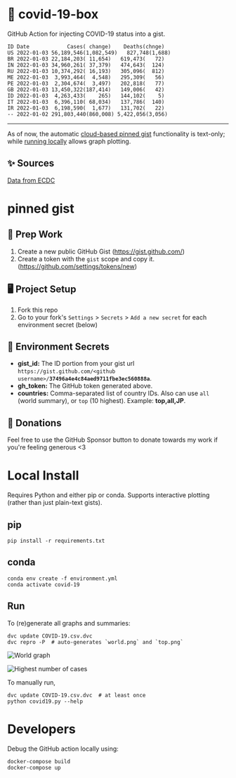 # 🏥 covid-19-box

GitHub Action for injecting COVID-19 status into a gist.

```
ID Date            Cases( change)    Deaths(chnge)
US 2022-01-03 56,189,546(1,082,549)   827,748(1,688)
BR 2022-01-03 22,184,203( 11,654)   619,473(   72)
IN 2022-01-03 34,960,261( 37,379)   474,643(  124)
RU 2022-01-03 10,374,292( 16,193)   305,096(  812)
ME 2022-01-03  3,993,464(  4,548)   295,309(   56)
PE 2022-01-03  2,304,674(  3,497)   202,818(   77)
GB 2022-01-03 13,450,322(187,414)   149,006(   42)
ID 2022-01-03  4,263,433(    265)   144,102(    5)
IT 2022-01-03  6,396,110( 68,034)   137,786(  140)
IR 2022-01-03  6,198,590(  1,677)   131,702(   22)
-- 2022-01-02 291,803,440(860,008) 5,422,056(3,056)
```

---

As of now, the automatic [cloud-based pinned gist](#pinned-gist) functionality is text-only;
while [running locally](#local-install) allows graph plotting.

## ✨ Sources

[Data from ECDC](https://www.ecdc.europa.eu/en/publications-data/download-todays-data-geographic-distribution-covid-19-cases-worldwide)

# pinned gist

## 🎒 Prep Work
1. Create a new public GitHub Gist (https://gist.github.com/)
1. Create a token with the `gist` scope and copy it. (https://github.com/settings/tokens/new)

## 🖥 Project Setup
1. Fork this repo
1. Go to your fork's `Settings` > `Secrets` > `Add a new secret` for each environment secret (below)

## 🤫 Environment Secrets
- **gist_id:** The ID portion from your gist url `https://gist.github.com/<github username>/`**`37496a4e4c84aed9711fbe3ec560888a`**.
- **gh_token:** The GitHub token generated above.
- **countries:** Comma-separated list of country IDs. Also can use `all` (world summary), or `top` (10 highest). Example: **top,all,JP**.

## 💸 Donations

Feel free to use the GitHub Sponsor button to donate towards my work if you're feeling generous <3

# Local Install

Requires Python and either pip or conda. Supports interactive plotting (rather than just plain-text gists).

## pip

```
pip install -r requirements.txt
```

## conda

```
conda env create -f environment.yml
conda activate covid-19
```

## Run

To (re)generate all graphs and summaries:

```
dvc update COVID-19.csv.dvc
dvc repro -P  # auto-generates `world.png` and `top.png`
```

![World graph](world.png)

![Highest number of cases](top.png)

To manually run,

```
dvc update COVID-19.csv.dvc  # at least once
python covid19.py --help
```

# Developers

Debug the GitHub action locally using:

```
docker-compose build
docker-compose up
```
